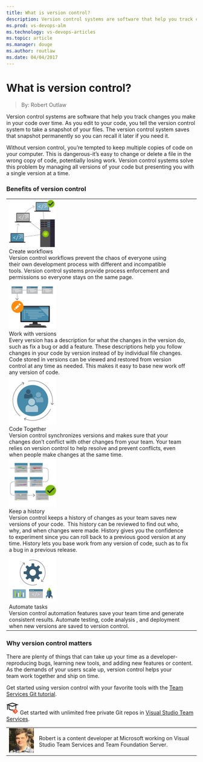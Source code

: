 ```yaml
---
title: What is version control?
description: Version control systems are software that help you track changes you make in your code over time.
ms.prod: vs-devops-alm
ms.technology: vs-devops-articles
ms.topic: article
ms.manager: douge
ms.author: routlaw
ms.date: 04/04/2017
---
```


# What is version control?
> By: Robert Outlaw

Version control systems are software that help you track changes you
make in your code over time. As you edit to your code, you tell the
version control system to take a snapshot of your files. The version
control system saves that snapshot permanently so you can recall it
later if you need it.

Without version control, you’re tempted to keep multiple copies of code
on your computer. This is dangerous-it’s easy to change or delete a file
in the wrong copy of code, potentially losing work. Version control
systems solve this problem by managing all versions of your code but
presenting you with a single version at a time.

### Benefits of version control

|    |    |
|----|----|
| ![Server hosting multiple users](_img/create_workflows_125x.png)<br />Create workflows<br />Version control workflows prevent the chaos of everyone using their own development process with different and incompatible tools. Version control systems provide process enforcement and permissions so everyone stays on the same page. |
| ![Server hosting multiple users](_img/work_with_revivions_125x.png)<br />Work with versions<br />Every version has a description for what the changes in the version do, such as fix a bug or add a feature. These descriptions help you follow changes in your code by version instead of by individual file changes. Code stored in versions can be viewed and restored from version control at any time as needed. This makes it easy to base new work off any version of code. |
| ![Server hosting multiple users](_img/code_together_125x.png)<br />Code Together<br />Version control synchronizes versions and makes sure that your changes don’t conflict with other changes from your team. Your team relies on version control to help resolve and prevent conflicts, even when people make changes at the same time. |
| ![Server hosting multiple users](_img/keep_a_history_125x.png)<br />Keep a history<br />Version control keeps a history of changes as your team saves new versions of your code.  This history can be reviewed to find out who, why, and when changes were made. History gives you the confidence to experiment since you can roll back to a previous good version at any time. History lets you base work from any version of code, such as to fix a bug in a previous release. |
| ![Server hosting multiple users](_img/automate_tasks_125x.png)<br />Automate tasks<br />Version control automation features save your team time and generate consistent results. Automate testing, code analysis , and deployment when new versions are saved to version control. |

### Why version control matters

There are plenty of things that can take up your time as a
developer-reproducing bugs, learning new tools, and adding new features
or content. As the demands of your users scale up, version control helps
your team work together and ship on time.

Get started using version control with your favorite tools with the
[Team Services Git tutorial](https://www.visualstudio.com/en-us/docs/git/tutorial/gitworkflow).

![Learn Git](_img/LearnGIT_32x.png) Get started with unlimited free private Git repos in [Visual Studio Team Services](https://www.visualstudio.com/team-services/git/).

|             |                           |
|-------------|---------------------------|
|![Image: Robert Outlaw, MSFT](_img/Robert-Outlaw_avatar_1479411198-130x130.jpg)|Robert is a content developer at Microsoft working on Visual Studio Team Services and Team Foundation Server.|